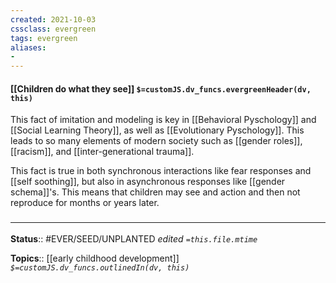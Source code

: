 ```yaml
---
created: 2021-10-03
cssclass: evergreen
tags: evergreen
aliases:
- 
---
```

#### [[Children do what they see]] `$=customJS.dv_funcs.evergreenHeader(dv, this)`

This fact of imitation and modeling is key in [[Behavioral Pyschology]] and [[Social Learning Theory]], as well as [[Evolutionary Pyschology]]. This leads to so many elements of modern society such as [[gender roles]], [[racism]], and [[inter-generational trauma]].

This fact is true in both synchronous interactions like fear responses and [[self soothing]], but also in asynchronous responses like [[gender schema]]'s. This means that children may see and action and then not reproduce for months or years later.

### <hr class="footnote"/>

**Status**:: #EVER/SEED/UNPLANTED 
*edited `=this.file.mtime`*

**Topics**:: [[early childhood development]] 
*`$=customJS.dv_funcs.outlinedIn(dv, this)`*
